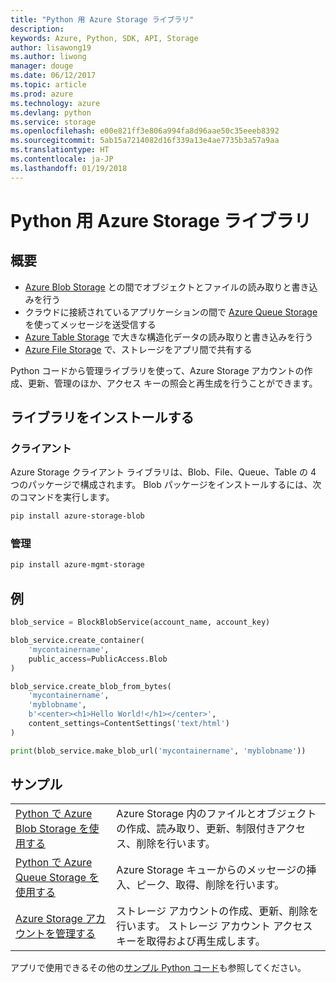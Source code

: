 ```yaml
---
title: "Python 用 Azure Storage ライブラリ"
description: 
keywords: Azure, Python, SDK, API, Storage
author: lisawong19
ms.author: liwong
manager: douge
ms.date: 06/12/2017
ms.topic: article
ms.prod: azure
ms.technology: azure
ms.devlang: python
ms.service: storage
ms.openlocfilehash: e00e821ff3e806a994fa8d96aae50c35eeeb8392
ms.sourcegitcommit: 5ab15a7214082d16f339a13e4ae7735b3a57a9aa
ms.translationtype: HT
ms.contentlocale: ja-JP
ms.lasthandoff: 01/19/2018
---
```

# <a name="azure-storage-libraries-for-python"></a>Python 用 Azure Storage ライブラリ

## <a name="overview"></a>概要
- [Azure Blob Storage](https://docs.microsoft.com/en-us/azure/storage/storage-python-how-to-use-blob-storage) との間でオブジェクトとファイルの読み取りと書き込みを行う
- クラウドに接続されているアプリケーションの間で [Azure Queue Storage](https://docs.microsoft.com/azure/storage/storage-python-how-to-use-queue-storage) を使ってメッセージを送受信する
- [Azure Table Storage](https://docs.microsoft.com/azure/storage/storage-python-how-to-use-table-storage) で大きな構造化データの読み取りと書き込みを行う 
- [Azure File Storage](https://docs.microsoft.com/azure/storage/storage-python-how-to-use-file-storage) で、ストレージをアプリ間で共有する

Python コードから管理ライブラリを使って、Azure Storage アカウントの作成、更新、管理のほか、アクセス キーの照会と再生成を行うことができます。

## <a name="install-the-libraries"></a>ライブラリをインストールする

### <a name="client"></a>クライアント

Azure Storage クライアント ライブラリは、Blob、File、Queue、Table の 4 つのパッケージで構成されます。 Blob パッケージをインストールするには、次のコマンドを実行します。

```bash
pip install azure-storage-blob
```

### <a name="management"></a>管理

```bash
pip install azure-mgmt-storage
```

## <a name="example"></a>例
```python
blob_service = BlockBlobService(account_name, account_key)

blob_service.create_container(
    'mycontainername',
    public_access=PublicAccess.Blob
)

blob_service.create_blob_from_bytes(
    'mycontainername',
    'myblobname',
    b'<center><h1>Hello World!</h1></center>',
    content_settings=ContentSettings('text/html')
)

print(blob_service.make_blob_url('mycontainername', 'myblobname'))
```

## <a name="samples"></a>サンプル

| | |
|--|--|
| [Python で Azure Blob Storage を使用する](https://docs.microsoft.com/en-us/azure/storage/blobs/storage-python-how-to-use-blob-storage) | Azure Storage 内のファイルとオブジェクトの作成、読み取り、更新、制限付きアクセス、削除を行います。 |
| [Python で Azure Queue Storage を使用する](https://docs.microsoft.com/en-us/azure/storage/queues/storage-python-how-to-use-queue-storage) | Azure Storage キューからのメッセージの挿入、ピーク、取得、削除を行います。 | 
| [Azure Storage アカウントを管理する](https://azure.microsoft.com/resources/samples/storage-python-manage) | ストレージ アカウントの作成、更新、削除を行います。 ストレージ アカウント アクセス キーを取得および再生成します。

アプリで使用できるその他の[サンプル Python コード](https://azure.microsoft.com/resources/samples/?platform=python)も参照してください。

